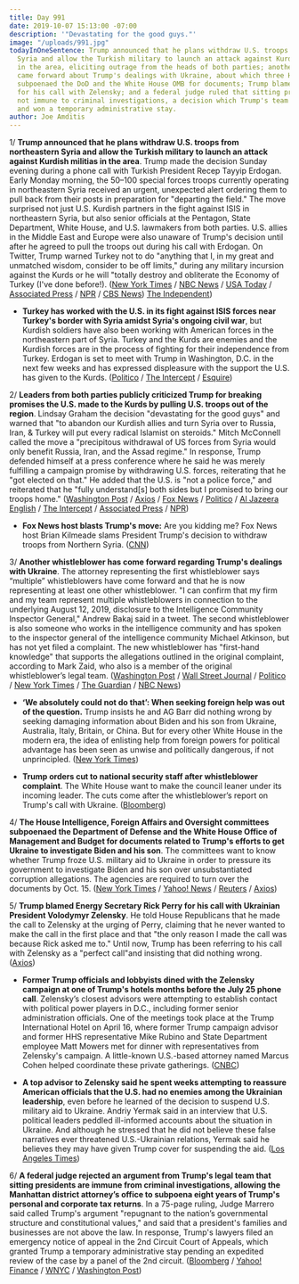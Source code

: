 ```yaml
---
title: Day 991
date: 2019-10-07 15:13:00 -07:00
description: '"Devastating for the good guys."'
image: "/uploads/991.jpg"
todayInOneSentence: Trump announced that he plans withdraw U.S. troops from northeastern
  Syria and allow the Turkish military to launch an attack against Kurdish militias
  in the area, eliciting outrage from the heads of both parties; another whistleblower
  came forward about Trump's dealings with Ukraine, about which three House committees
  subpoenaed the DoD and the White House OMB for documents; Trump blamed Rick Perry
  for his call with Zelensky; and a federal judge ruled that sitting presidents are
  not immune to criminal investigations, a decision which Trump's team quickly appealed
  and won a temporary administrative stay.
author: Joe Amditis
---
```


1/ **Trump announced that he plans withdraw U.S. troops from northeastern Syria and allow the Turkish military to launch an attack against Kurdish militias in the area**. Trump made the decision Sunday evening during a phone call with Turkish President Recep Tayyip Erdogan. Early Monday morning, the 50–100 special forces troops currently operating in northeastern Syria received an urgent, unexpected alert ordering them to pull back from their posts in preparation for "departing the field." The move surprised not just U.S. Kurdish partners in the fight against ISIS in northeastern Syria, but also senior officials at the Pentagon, State Department, White House, and U.S. lawmakers from both parties. U.S. allies in the Middle East and Europe were also unaware of Trump's decision until after he agreed to pull the troops out during his call with Erdogan. On Twitter, Trump warned Turkey not to do "anything that I, in my great and unmatched wisdom, consider to be off limits," during any military incursion against the Kurds or he will "totally destroy and obliterate the Economy of Turkey (I've done before!). ([New York Times](https://www.nytimes.com/2019/10/07/us/politics/turkey-syria-trump.html) / [NBC News](https://www.nbcnews.com/politics/national-security/chaos-syria-washington-after-trump-call-erdogan-unleashed-turkish-military-n1063516) / [USA Today](https://www.usatoday.com/story/news/politics/2019/10/07/donald-trump-unmatched-wisdom-syria-tweet/3898498002/) / [Associated Press](https://www.pbs.org/newshour/politics/as-impeachment-looms-gop-revolts-against-trump-on-syria) / [NPR](https://www.npr.org/2019/10/07/768032967/u-s-troops-have-begun-pulling-out-of-northern-syria-as-turkey-launches-offensive) / [CBS News](https://www.cbsnews.com/amp/news/trump-on-syria-president-donald-trump-says-hes-not-siding-with-anybody-in-syria-withdrawal-today/)) [The Independent](https://www.independent.co.uk/news/world/americas/us-politics/trump-twitter-turkey-syria-isis-war-troops-latest-tweets-a9146551.html))

* **Turkey has worked with the U.S. in its fight against ISIS forces near Turkey's border with Syria amidst Syria's ongoing civil war**, but Kurdish soldiers have also been working with American forces in the northeastern part of Syria. Turkey and the Kurds are enemies and the Kurdish forces are in the process of fighting for their independence from Turkey. Erdogan is set to meet with Trump in Washington, D.C. in the next few weeks and has expressed displeasure with the support the U.S. has given to the Kurds. ([Politico](https://www.politico.com/news/2019/10/07/trump-turkey-syria-invasion-037052) / [The Intercept](https://theintercept.com/2019/10/07/kurds-syria-turkey-trump-betrayal/) / [Esquire](https://www.esquire.com/news-politics/politics/a29384997/president-trump-kurds-syria-turkey-invade/))

2/ **Leaders from both parties publicly criticized Trump for breaking promises the U.S. made to the Kurds by pulling U.S. troops out of the region**. Lindsay Graham the decision "devastating for the good guys" and warned that "to abandon our Kurdish allies and turn Syria over to Russia, Iran, & Turkey will put every radical Islamist on steroids." Mitch McConnell called the move a "precipitous withdrawal of US forces from Syria would only benefit Russia, Iran, and the Assad regime." In response, Trump defended himself at a press conference where he said he was merely fulfilling a campaign promise by withdrawing U.S. forces, reiterating that he "got elected on that." He added that the U.S. is "not a police force," and reiterated that he "fully understand\[s\] both sides but I promised to bring our troops home." ([Washington Post](https://www.washingtonpost.com/politics/mcconnell-joins-other-republicans-in-rebuking-trumps-syria-withdrawal/2019/10/07/aef0d11e-e914-11e9-9306-47cb0324fd44_story.html) / [Axios](https://www.axios.com/trump-withdraw-syria-turkey-border-kurdish-fighters-74336df0-a786-4891-96b5-54027023b41b.html) / [Fox News](https://www.foxnews.com/politics/trump-syria-withdraw-gop-criticism-defense) / [Politico](https://www.politico.com/news/2019/10/07/trump-turkey-syria-invasion-037052) / [Al Jazeera English](https://www.aljazeera.com/news/2019/10/betrayal-republicans-slam-trump-syria-move-191007153601112.html) / [The Intercept](https://theintercept.com/2019/10/07/kurds-syria-turkey-trump-betrayal/) / [Associated Press](https://news.wttw.com/2019/10/07/trump-sends-strong-conflicting-signals-syria-turkey) / [NPR](https://www.npr.org/2019/10/07/767904589/shocking-trump-is-criticized-for-pulling-troops-from-syrian-border))

* **Fox News host blasts Trump's move:** Are you kidding me? Fox News host Brian Kilmeade slams President Trump's decision to withdraw troops from Northern Syria. ([CNN](https://www.cnn.com/videos/media/2019/10/07/fox-news-trump-syria-troops-lead-vpx.cnn))

3/ **Another whistleblower has come forward regarding Trump's dealings with Ukraine**. The attorney representing the first whistleblower says “multiple” whistleblowers have come forward and that he is now representing at least one other whistleblower. "I can confirm that my firm and my team represent multiple whistleblowers in connection to the underlying August 12, 2019, disclosure to the Intelligence Community Inspector General," Andrew Bakaj said in a tweet. The second whistleblower is also someone who works in the intelligence community and has spoken to the inspector general of the intelligence community Michael Atkinson, but has not yet filed a complaint. The new whistleblower has "first-hand knowledge" that supports the allegations outlined in the original complaint, according to Mark Zaid, who also is a member of the original whistleblower’s legal team. ([Washington Post](https://www.washingtonpost.com/politics/whistleblowers-attorney-says-team-now-representing-multiple-officials/2019/10/06/18b48fec-e83d-11e9-9306-47cb0324fd44_story.html) / [Wall Street Journal](https://www.wsj.com/articles/attorneys-for-cia-officer-behind-trump-complaint-say-they-now-represent-multiple-whistleblowers-11570368927) / [Politico](https://www.politico.com/news/2019/10/06/trump-whistleblower-ukraine-attorney-031823) / [New York Times](https://www.nytimes.com/2019/10/04/us/politics/second-trump-whistleblower.html) / [The Guardian](https://www.theguardian.com/us-news/2019/oct/05/trump-second-whistleblower-complaint-ukraine-latest) / [NBC News](https://www.nbcnews.com/politics/trump-impeachment-inquiry/second-whistleblower-comes-forward-trump-ukraine-scandal-n1062961))

* **‘We absolutely could not do that’: When seeking foreign help was out of the question.** Trump insists he and AG Barr did nothing wrong by seeking damaging information about Biden and his son from Ukraine, Australia, Italy, Britain, or China. But for every other White House in the modern era, the idea of enlisting help from foreign powers for political advantage has been seen as unwise and politically dangerous, if not unprincipled. ([New York Times](https://www.nytimes.com/2019/10/06/us/politics/trump-foreign-influence.html))

* **Trump orders cut to national security staff after whistleblower complaint**. The White House want to make the council leaner under its incoming leader. The cuts come after the whistleblower’s report on Trump's call with Ukraine. ([Bloomberg](https://www.bloomberg.com/news/articles/2019-10-05/trump-orders-cut-to-national-security-staff-after-whistle-blower))

4/ **The House Intelligence, Foreign Affairs and Oversight committees subpoenaed the Department of Defense and the White House Office of Management and Budget for documents related to Trump's efforts to get Ukraine to investigate Biden and his son**. The committees want to know whether Trump froze U.S. military aid to Ukraine in order to pressure its government to investigate Biden and his son over unsubstantiated corruption allegations. The agencies are required to turn over the documents by Oct. 15. ([New York Times](https://www.nytimes.com/reuters/2019/10/07/world/europe/07reuters-usa-trump-whistleblower-pentagon.html?searchResultPosition=1) / [Yahoo! News](https://news.yahoo.com/house-democrats-subpoena-pentagon-white-162711016.html?soc_src=newsroom&soc_trk=com.apple.UIKit.activity.CopyToPasteboard&.tsrc=newsroom) / [Reuters](https://www.reuters.com/article/us-usa-trump-whistleblower-pentagon/house-democrats-subpoena-pentagon-white-house-budget-office-for-ukraine-documents-idUSKBN1WM1UE) / [Axios](https://thehill.com/homenews/house/464665-democrats-subpoena-pentagon-budget-chiefs-in-impeachment-push))

5/ **Trump blamed Energy Secretary Rick Perry for his call with Ukrainian President Volodymyr Zelensky**. He told House Republicans that he made the call to Zelensky at the urging of Perry, claiming that he never wanted to make the call in the first place and that "the only reason I made the call was because Rick asked me to." Until now, Trump has been referring to his call with Zelensky as a "perfect call"and insisting that did nothing wrong. ([Axios](https://www.axios.com/trump-blamed-rick-perry-call-ukraine-zelensky-8178447a-0374-4ac6-b321-a9454b0565d4.html))

* **Former Trump officials and lobbyists dined with the Zelensky campaign at one of Trump's hotels months before the July 25 phone call**. Zelensky’s closest advisors were attempting to establish contact with political power players in D.C., including former senior administration officials. One of the meetings took place at the Trump International Hotel on April 16, where former Trump campaign advisor and former HHS representative Mike Rubino and State Department employee Matt Mowers met for dinner with representatives from Zelensky's campaign. A little-known U.S.-based attorney named Marcus Cohen helped coordinate these private gatherings. ([CNBC](https://www.cnbc.com/2019/10/07/former-trump-officials-dined-at-trump-hotel-with-zelensky-campaign.html))

* **A top advisor to Zelensky said he spent weeks attempting to reassure American officials that the U.S. had no enemies among the Ukrainian leadership**, even before he learned of the decision to suspend U.S. military aid to Ukraine. Andriy Yermak said in an interview that U.S. political leaders peddled ill-informed accounts about the situation in Ukraine. And although he stressed that he did not believe these false narratives ever threatened U.S.-Ukrainian relations, Yermak said he believes they may have given Trump cover for suspending the aid. ([Los Angeles Times](https://www.latimes.com/politics/story/2019-10-06/ukrainian-official-false-stories-threatened-us-ukraine-relations))

6/ **A federal judge rejected an argument from Trump's legal team that sitting presidents are immune from criminal investigations, allowing the Manhattan district attorney’s office to subpoena eight years of Trump's personal and corporate tax returns**. In a 75-page ruling, Judge Marrero said called Trump's argument "repugnant to the nation’s governmental structure and constitutional values," and said that a president's families and businesses are not above the law. In response, Trump's lawyers filed an emergency notice of appeal in the 2nd Circuit Court of Appeals, which granted Trump a temporary administrative stay pending an expedited review of the case by a panel of the 2nd circuit. ([Bloomberg](https://www.bloomberg.com/news/articles/2019-10-07/trump-loses-court-fight-to-keep-tax-records-secret-from-n-y-k1gfd80t?utm_campaign=socialflow-organic&utm_source=twitter&cmpid=socialflow-twitter-business&utm_content=business&utm_medium=social) /  [Yahoo! Finance](https://finance.yahoo.com/news/judge-tosses-trump-challenge-tax-130243374.html) / [WNYC](https://twitter.com/AndreaWNYC/status/1181222328933502977) / [Washington Post](https://www.washingtonpost.com/national/federal-judge-rejects-president-trumps-challenge-to-the-release-of-his-tax-returns-for-a-new-york-state-criminal-probe/2019/10/07/d1724f18-e902-11e9-a329-7378fbfa1b63_story.html))